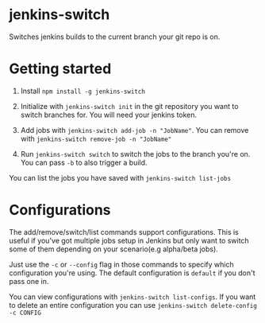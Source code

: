 # jenkins-switch
Switches jenkins builds to the current branch your git repo is on.

# Getting started

1. Install `npm install -g jenkins-switch`

1. Initialize with `jenkins-switch init` in the git repository you want to switch branches for. You will need your jenkins token.

1. Add jobs with `jenkins-switch add-job -n "JobName"`. You can remove with `jenkins-switch remove-job -n "JobName"`

1. Run `jenkins-switch switch` to switch the jobs to the branch you're on. You can pass `-b` to also trigger a build.

You can list the jobs you have saved with `jenkins-switch list-jobs`

# Configurations

The add/remove/switch/list commands support configurations. This is useful if you've got multiple jobs setup in Jenkins but only want to switch some of them depending on your scenario(e.g alpha/beta jobs).

Just use the `-c` or `--config` flag in those commands to specify which configuration you're using. The default configuration is `default` if you don't pass one in.

You can view configurations with `jenkins-switch list-configs`. If you want to delete an entire configuration you can use `jenkins-switch delete-config -c CONFIG`
